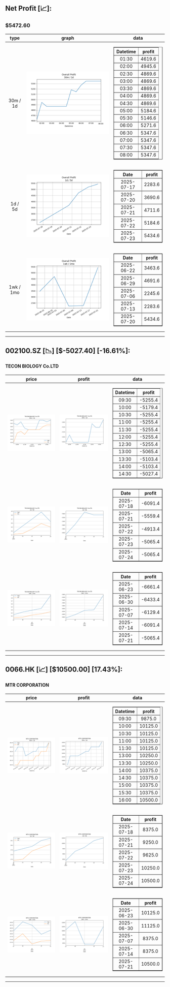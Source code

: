 ## Net Profit [📈]:
### $5472.60
|type|graph|data|
|:---:|:---:|:---:|
|30m / 1d|![net_profit](image/overall_30m-1d.png)|<table border="1" class="dataframe"> <thead> <tr style="text-align: center;"> <th>Datetime</th> <th>profit</th> </tr> </thead> <tbody> <tr> <td>01:30</td> <td>4619.6</td> </tr> <tr> <td>02:00</td> <td>4945.6</td> </tr> <tr> <td>02:30</td> <td>4869.6</td> </tr> <tr> <td>03:00</td> <td>4869.6</td> </tr> <tr> <td>03:30</td> <td>4869.6</td> </tr> <tr> <td>04:00</td> <td>4869.6</td> </tr> <tr> <td>04:30</td> <td>4869.6</td> </tr> <tr> <td>05:00</td> <td>5184.6</td> </tr> <tr> <td>05:30</td> <td>5146.6</td> </tr> <tr> <td>06:00</td> <td>5271.6</td> </tr> <tr> <td>06:30</td> <td>5347.6</td> </tr> <tr> <td>07:00</td> <td>5347.6</td> </tr> <tr> <td>07:30</td> <td>5347.6</td> </tr> <tr> <td>08:00</td> <td>5347.6</td> </tr> </tbody></table>|
|1d / 5d|![net_profit](image/overall_1d-5d.png)|<table border="1" class="dataframe"> <thead> <tr style="text-align: center;"> <th>Date</th> <th>profit</th> </tr> </thead> <tbody> <tr> <td>2025-07-17</td> <td>2283.6</td> </tr> <tr> <td>2025-07-20</td> <td>3690.6</td> </tr> <tr> <td>2025-07-21</td> <td>4711.6</td> </tr> <tr> <td>2025-07-22</td> <td>5184.6</td> </tr> <tr> <td>2025-07-23</td> <td>5434.6</td> </tr> </tbody></table>|
|1wk / 1mo|![net_profit](image/overall_1wk-1mo.png)|<table border="1" class="dataframe"> <thead> <tr style="text-align: center;"> <th>Date</th> <th>profit</th> </tr> </thead> <tbody> <tr> <td>2025-06-22</td> <td>3463.6</td> </tr> <tr> <td>2025-06-29</td> <td>4691.6</td> </tr> <tr> <td>2025-07-06</td> <td>2245.6</td> </tr> <tr> <td>2025-07-13</td> <td>2283.6</td> </tr> <tr> <td>2025-07-20</td> <td>5434.6</td> </tr> </tbody></table>|
---
## 002100.SZ [📉] [$-5027.40] [-16.61%]:
#### TECON BIOLOGY Co.LTD
|price|profit|data|
|:---:|:---:|:---:|
|![price](image/002100.SZ_30m-1d_price.png)|![profit](image/002100.SZ_30m-1d_profit.png)|<table border="1" class="dataframe"> <thead> <tr style="text-align: center;"> <th>Datetime</th> <th>profit</th> </tr> </thead> <tbody> <tr> <td>09:30</td> <td>-5255.4</td> </tr> <tr> <td>10:00</td> <td>-5179.4</td> </tr> <tr> <td>10:30</td> <td>-5255.4</td> </tr> <tr> <td>11:00</td> <td>-5255.4</td> </tr> <tr> <td>11:30</td> <td>-5255.4</td> </tr> <tr> <td>12:00</td> <td>-5255.4</td> </tr> <tr> <td>12:30</td> <td>-5255.4</td> </tr> <tr> <td>13:00</td> <td>-5065.4</td> </tr> <tr> <td>13:30</td> <td>-5103.4</td> </tr> <tr> <td>14:00</td> <td>-5103.4</td> </tr> <tr> <td>14:30</td> <td>-5027.4</td> </tr> </tbody></table>|
|![price](image/002100.SZ_1d-5d_price.png)|![profit](image/002100.SZ_1d-5d_profit.png)|<table border="1" class="dataframe"> <thead> <tr style="text-align: center;"> <th>Date</th> <th>profit</th> </tr> </thead> <tbody> <tr> <td>2025-07-18</td> <td>-6091.4</td> </tr> <tr> <td>2025-07-21</td> <td>-5559.4</td> </tr> <tr> <td>2025-07-22</td> <td>-4913.4</td> </tr> <tr> <td>2025-07-23</td> <td>-5065.4</td> </tr> <tr> <td>2025-07-24</td> <td>-5065.4</td> </tr> </tbody></table>|
|![price](image/002100.SZ_1wk-1mo_price.png)|![profit](image/002100.SZ_1wk-1mo_profit.png)|<table border="1" class="dataframe"> <thead> <tr style="text-align: center;"> <th>Date</th> <th>profit</th> </tr> </thead> <tbody> <tr> <td>2025-06-23</td> <td>-6661.4</td> </tr> <tr> <td>2025-06-30</td> <td>-6433.4</td> </tr> <tr> <td>2025-07-07</td> <td>-6129.4</td> </tr> <tr> <td>2025-07-14</td> <td>-6091.4</td> </tr> <tr> <td>2025-07-21</td> <td>-5065.4</td> </tr> </tbody></table>|
---
## 0066.HK [📈] [$10500.00] [17.43%]:
#### MTR CORPORATION
|price|profit|data|
|:---:|:---:|:---:|
|![price](image/0066.HK_30m-1d_price.png)|![profit](image/0066.HK_30m-1d_profit.png)|<table border="1" class="dataframe"> <thead> <tr style="text-align: center;"> <th>Datetime</th> <th>profit</th> </tr> </thead> <tbody> <tr> <td>09:30</td> <td>9875.0</td> </tr> <tr> <td>10:00</td> <td>10125.0</td> </tr> <tr> <td>10:30</td> <td>10125.0</td> </tr> <tr> <td>11:00</td> <td>10125.0</td> </tr> <tr> <td>11:30</td> <td>10125.0</td> </tr> <tr> <td>13:00</td> <td>10250.0</td> </tr> <tr> <td>13:30</td> <td>10250.0</td> </tr> <tr> <td>14:00</td> <td>10375.0</td> </tr> <tr> <td>14:30</td> <td>10375.0</td> </tr> <tr> <td>15:00</td> <td>10375.0</td> </tr> <tr> <td>15:30</td> <td>10375.0</td> </tr> <tr> <td>16:00</td> <td>10500.0</td> </tr> </tbody></table>|
|![price](image/0066.HK_1d-5d_price.png)|![profit](image/0066.HK_1d-5d_profit.png)|<table border="1" class="dataframe"> <thead> <tr style="text-align: center;"> <th>Date</th> <th>profit</th> </tr> </thead> <tbody> <tr> <td>2025-07-18</td> <td>8375.0</td> </tr> <tr> <td>2025-07-21</td> <td>9250.0</td> </tr> <tr> <td>2025-07-22</td> <td>9625.0</td> </tr> <tr> <td>2025-07-23</td> <td>10250.0</td> </tr> <tr> <td>2025-07-24</td> <td>10500.0</td> </tr> </tbody></table>|
|![price](image/0066.HK_1wk-1mo_price.png)|![profit](image/0066.HK_1wk-1mo_profit.png)|<table border="1" class="dataframe"> <thead> <tr style="text-align: center;"> <th>Date</th> <th>profit</th> </tr> </thead> <tbody> <tr> <td>2025-06-23</td> <td>10125.0</td> </tr> <tr> <td>2025-06-30</td> <td>11125.0</td> </tr> <tr> <td>2025-07-07</td> <td>8375.0</td> </tr> <tr> <td>2025-07-14</td> <td>8375.0</td> </tr> <tr> <td>2025-07-21</td> <td>10500.0</td> </tr> </tbody></table>|
---

